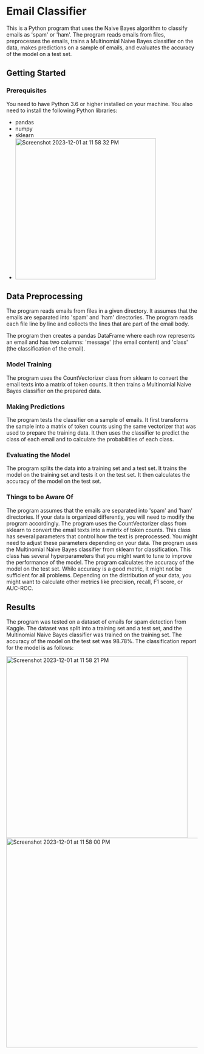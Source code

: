 # Email Classifier

This is a Python program that uses the Naive Bayes algorithm to classify emails as 'spam' or 'ham'. The program reads emails from files, preprocesses the emails, trains a Multinomial Naive Bayes classifier on the data, makes predictions on a sample of emails, and evaluates the accuracy of the model on a test set.

## Getting Started

### Prerequisites

You need to have Python 3.6 or higher installed on your machine. You also need to install the following Python libraries:

- pandas
- numpy
- sklearn
- <img width="370" alt="Screenshot 2023-12-01 at 11 58 32 PM" src="https://github.com/sumtzehern/spamHam/assets/77678835/ac66199a-e0d6-4fc8-8618-eecfb09d3d2d">


## Data Preprocessing
The program reads emails from files in a given directory. It assumes that the emails are separated into 'spam' and 'ham' directories. The program reads each file line by line and collects the lines that are part of the email body.

The program then creates a pandas DataFrame where each row represents an email and has two columns: 'message' (the email content) and 'class' (the classification of the email).

### Model Training
The program uses the CountVectorizer class from sklearn to convert the email texts into a matrix of token counts. It then trains a Multinomial Naive Bayes classifier on the prepared data.

### Making Predictions
The program tests the classifier on a sample of emails. It first transforms the sample into a matrix of token counts using the same vectorizer that was used to prepare the training data. It then uses the classifier to predict the class of each email and to calculate the probabilities of each class.

### Evaluating the Model
The program splits the data into a training set and a test set. It trains the model on the training set and tests it on the test set. It then calculates the accuracy of the model on the test set.

### Things to be Aware Of
The program assumes that the emails are separated into 'spam' and 'ham' directories. If your data is organized differently, you will need to modify the program accordingly.
The program uses the CountVectorizer class from sklearn to convert the email texts into a matrix of token counts. This class has several parameters that control how the text is preprocessed. You might need to adjust these parameters depending on your data.
The program uses the Multinomial Naive Bayes classifier from sklearn for classification. This class has several hyperparameters that you might want to tune to improve the performance of the model.
The program calculates the accuracy of the model on the test set. While accuracy is a good metric, it might not be sufficient for all problems. Depending on the distribution of your data, you might want to calculate other metrics like precision, recall, F1 score, or AUC-ROC.

## Results
The program was tested on a dataset of emails for spam detection from Kaggle. The dataset was split into a training set and a test set, and the Multinomial Naive Bayes classifier was trained on the training set. The accuracy of the model on the test set was 98.78%. The classification report for the model is as follows:

<img width="477" alt="Screenshot 2023-12-01 at 11 58 21 PM" src="https://github.com/sumtzehern/spamHam/assets/77678835/93603e94-8de8-4e5b-8bb7-9cd359b54305">
<img width="550" alt="Screenshot 2023-12-01 at 11 58 00 PM" src="https://github.com/sumtzehern/spamHam/assets/77678835/a0ea8a3d-bca2-4283-8105-804073d5bf39">
